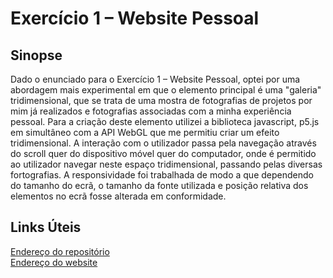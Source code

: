 # Exercício 1 – Website Pessoal
## Sinopse
Dado o enunciado para o Exercício 1 – Website Pessoal, optei por uma abordagem mais experimental em que o elemento principal é uma "galeria" tridimensional, que se trata de uma mostra de fotografias de projetos por mim já realizados e fotografias associadas com a minha experiência pessoal. Para a criação deste elemento utilizei a biblioteca javascript, p5.js em simultâneo com a API WebGL que me permitiu criar um efeito tridimensional. A interação com o utilizador passa pela navegação através do scroll quer do dispositivo móvel quer do computador, onde é permitido ao utilizador navegar neste espaço tridimensional, passando pelas diversas fortografias. A responsividade foi trabalhada de modo a que dependendo do tamanho do ecrã, o tamanho da fonte utilizada e posição relativa dos elementos no ecrã fosse alterada em conformidade.

## Links Úteis
[Endereço do repositório](https://github.com/franciscofrodrigues/franciscofrodrigues.github.io)<br>
[Endereço do website](https://franciscofrodrigues.github.io)